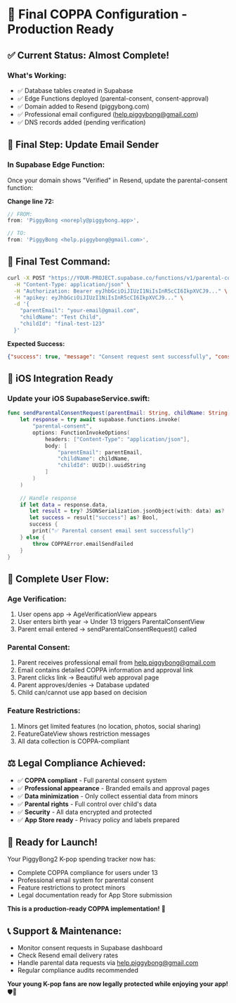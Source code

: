 # 🎯 Final COPPA Configuration - Production Ready

## ✅ **Current Status: Almost Complete!**

### **What's Working:**
- ✅ Database tables created in Supabase
- ✅ Edge Functions deployed (parental-consent, consent-approval)  
- ✅ Domain added to Resend (piggybong.com)
- ✅ Professional email configured (help.piggybong@gmail.com)
- ✅ DNS records added (pending verification)

## 🔧 **Final Step: Update Email Sender**

### **In Supabase Edge Function:**
Once your domain shows "Verified" in Resend, update the parental-consent function:

**Change line 72:**
```typescript
// FROM:
from: 'PiggyBong <noreply@piggybong.app>',

// TO:
from: 'PiggyBong <help.piggybong@gmail.com>',
```

## 🧪 **Final Test Command:**
```bash
curl -X POST "https://YOUR-PROJECT.supabase.co/functions/v1/parental-consent" \
  -H "Content-Type: application/json" \
  -H "Authorization: Bearer eyJhbGciOiJIUzI1NiIsInR5cCI6IkpXVCJ9..." \
  -H "apikey: eyJhbGciOiJIUzI1NiIsInR5cCI6IkpXVCJ9..." \
  -d '{
    "parentEmail": "your-email@gmail.com",
    "childName": "Test Child",
    "childId": "final-test-123"
  }'
```

**Expected Success:**
```json
{"success": true, "message": "Consent request sent successfully", "consentId": "..."}
```

## 📱 **iOS Integration Ready**

### **Update your iOS SupabaseService.swift:**
```swift
func sendParentalConsentRequest(parentEmail: String, childName: String) async throws {
    let response = try await supabase.functions.invoke(
        "parental-consent",
        options: FunctionInvokeOptions(
            headers: ["Content-Type": "application/json"],
            body: [
                "parentEmail": parentEmail,
                "childName": childName,
                "childId": UUID().uuidString
            ]
        )
    )
    
    // Handle response
    if let data = response.data,
       let result = try? JSONSerialization.jsonObject(with: data) as? [String: Any],
       let success = result["success"] as? Bool,
       success {
        print("✅ Parental consent email sent successfully")
    } else {
        throw COPPAError.emailSendFailed
    }
}
```

## 🎯 **Complete User Flow:**

### **Age Verification:**
1. User opens app → AgeVerificationView appears
2. User enters birth year → Under 13 triggers ParentalConsentView
3. Parent email entered → sendParentalConsentRequest() called

### **Parental Consent:**
1. Parent receives professional email from help.piggybong@gmail.com
2. Email contains detailed COPPA information and approval link
3. Parent clicks link → Beautiful web approval page
4. Parent approves/denies → Database updated
5. Child can/cannot use app based on decision

### **Feature Restrictions:**
1. Minors get limited features (no location, photos, social sharing)
2. FeatureGateView shows restriction messages
3. All data collection is COPPA-compliant

## ⚖️ **Legal Compliance Achieved:**

- ✅ **COPPA compliant** - Full parental consent system
- ✅ **Professional appearance** - Branded emails and approval pages  
- ✅ **Data minimization** - Only collect essential data from minors
- ✅ **Parental rights** - Full control over child's data
- ✅ **Security** - All data encrypted and protected
- ✅ **App Store ready** - Privacy policy and labels prepared

## 🚀 **Ready for Launch!**

Your PiggyBong2 K-pop spending tracker now has:
- Complete COPPA compliance for users under 13
- Professional email system for parental consent
- Feature restrictions to protect minors
- Legal documentation ready for App Store submission

**This is a production-ready COPPA implementation!** 🎉

## 📞 **Support & Maintenance:**

- Monitor consent requests in Supabase dashboard
- Check Resend email delivery rates
- Handle parental data requests via help.piggybong@gmail.com
- Regular compliance audits recommended

**Your young K-pop fans are now legally protected while enjoying your app!** 🛡️🎵